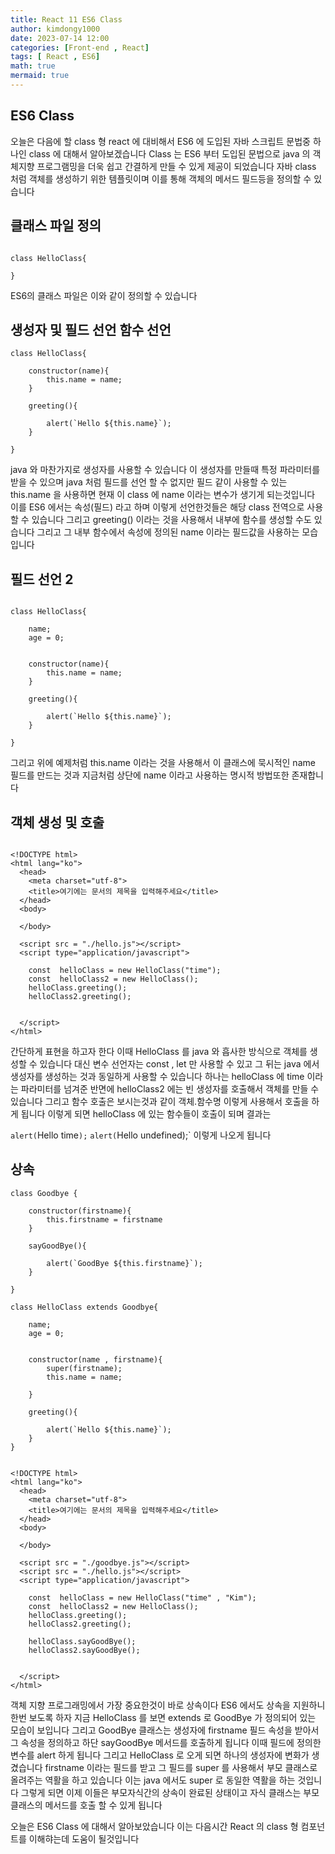 ```yaml
---
title: React 11 ES6 Class
author: kimdongy1000
date: 2023-07-14 12:00
categories: [Front-end , React]
tags: [ React , ES6]
math: true
mermaid: true
---
```


## ES6 Class 
오늘은 다음에 할 class 형 react 에 대비해서 ES6 에 도입된 자바 스크립트 문법중 하나인 class 에 대해서 알아보겠습니다 Class 는 ES6 부터 도입된 문법으로 java 의 객체지향 프로그램밍을 더욱 쉽고 간결하게 만들 수 있게 제공이 되었습니다 자바 class 처럼 객체를 생성하기 위한 템플릿이며 이를 통해 객체의 메서드 필드등을 정의할 수 있습니다 

## 클래스 파일 정의
```

class HelloClass{
    
}

```
ES6의 클래스 파일은 이와 같이 정의할 수 있습니다 

## 생성자 및 필드 선언 함수 선언

```
class HelloClass{

    constructor(name){
        this.name = name;
    }

    greeting(){

        alert(`Hello ${this.name}`);
    }

}
```
java 와 마찬가지로 생성자를 사용할 수 있습니다 이 생성자를 만들때 특정 파라미터를 받을 수 있으며 java 처럼 필드를 선언 할 수 없지만 필드 같이 사용할 수 있는 this.name 을 사용하면 현재 이 class 에 name 이라는 변수가 생기게 되는것입니다 이를 ES6 에서는 속성(필드) 라고 하며 이렇게 선언한것들은 해당 class 전역으로 사용할 수 있습니다 
그리고 greeting() 이라는 것을 사용해서 내부에 함수를 생성할 수도 있습니다 그리고 그 내부 함수에서 속성에 정의된 name 이라는 필드값을 사용하는 모습입니다 

## 필드 선언 2 

```

class HelloClass{

    name;
    age = 0;


    constructor(name){
        this.name = name;
    }

    greeting(){

        alert(`Hello ${this.name}`);
    }

}

```

그리고 위에 예제처럼 this.name 이라는 것을 사용해서 이 클래스에 묵시적인 name 필드를 만드는 것과 지금처럼 상단에 name 이라고 사용하는 명시적 방법또한 존재합니다 

## 객체 생성 및 호출
```

<!DOCTYPE html>
<html lang="ko">
  <head>
    <meta charset="utf-8">
    <title>여기에는 문서의 제목을 입력해주세요</title>
  </head>
  <body>
    
  </body>

  <script src = "./hello.js"></script>
  <script type="application/javascript">

    const  helloClass = new HelloClass("time");
    const  helloClass2 = new HelloClass();
    helloClass.greeting();
    helloClass2.greeting();


  </script>
</html>

```

간단하게 표현을 하고자 한다 이때 HelloClass 를 java 와 흡사한 방식으로 객체를 생성할 수 있습니다 대신 변수 선언자는 const , let 만 사용할 수 있고 그 뒤는 java 에서 생성자를 생성하는 것과 동일하게 사용할 수 있습니다 하나는 helloClass 에 time 이라는 파라미터를 넘겨준 반면에 helloClass2 에는 빈 생성자를 호출해서 객체를 만들 수 있습니다 
그리고 함수 호출은 보시는것과 같이 객체.함수명 이렇게 사용해서 호출을 하게 됩니다 이렇게 되면 helloClass 에 있는 함수들이 호출이 되며 결과는 

`alert(`Hello time`);` `alert(`Hello undefined);` 이렇게 나오게 됩니다 

## 상속 
```
class Goodbye {

    constructor(firstname){        
        this.firstname = firstname
    }

    sayGoodBye(){

        alert(`GoodBye ${this.firstname}`);
    }

}

```

```
class HelloClass extends Goodbye{

    name;
    age = 0;


    constructor(name , firstname){
        super(firstname);
        this.name = name;
        
    }

    greeting(){

        alert(`Hello ${this.name}`);
    }
}

```

```

<!DOCTYPE html>
<html lang="ko">
  <head>
    <meta charset="utf-8">
    <title>여기에는 문서의 제목을 입력해주세요</title>
  </head>
  <body>
    
  </body>

  <script src = "./goodbye.js"></script>
  <script src = "./hello.js"></script>
  <script type="application/javascript">

    const  helloClass = new HelloClass("time" , "Kim");
    const  helloClass2 = new HelloClass();
    helloClass.greeting();
    helloClass2.greeting();

    helloClass.sayGoodBye();
    helloClass2.sayGoodBye();


  </script>
</html>

```

객체 지향 프로그래밍에서 가장 중요한것이 바로 상속이다 ES6 에서도 상속을 지원하니 한번 보도록 하자 지금 HelloClass 를 보면 extends 로 GoodBye 가 정의되어 있는 모습이 보입니다 
그리고 GoodBye 클래스는 생성자에 firstname 필드 속성을 받아서 그 속성을 정의하고 하단 sayGoodBye 메서드를 호출하게 됩니다 이때 필드에 정의한 변수를 alert 하게 됩니다 
그리고 HelloClass 로 오게 되면 하나의 생성자에 변화가 생겼습니다 firstname 이라는 필드를 받고 그 필드를 super 를 사용해서 부모 클래스로 올려주는 역활을 하고 있습니다 이는 java 에서도 super 로 동일한 역활을 하는 것입니다 그렇게 되면 이제 이들은 부모자식간의 상속이 완료된 상태이고 자식 클래스는 부모 클래스의 메서드를 호출 할 수 있게 됩니다 

오늘은 ES6 Class 에 대해서 알아보았습니다 이는 다음시간 React 의 class 형 컴포넌트를 이해햐는데 도움이 될것입니다 



